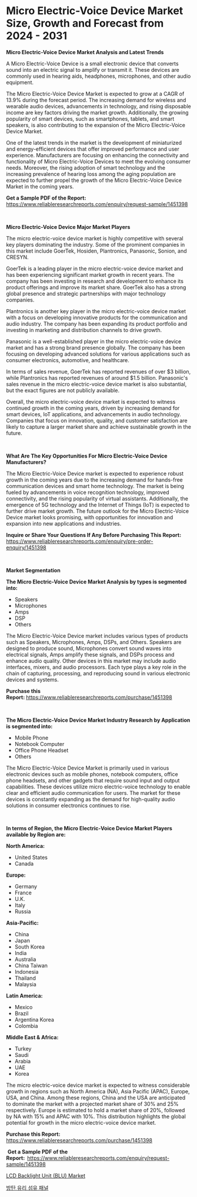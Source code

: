 <p><h1>Micro Electric-Voice Device Market Size, Growth and Forecast from 2024 - 2031</h1></p><p><strong>Micro Electric-Voice Device Market Analysis and Latest Trends</strong></p>
<p><p>A Micro Electric-Voice Device is a small electronic device that converts sound into an electric signal to amplify or transmit it. These devices are commonly used in hearing aids, headphones, microphones, and other audio equipment.</p><p>The Micro Electric-Voice Device Market is expected to grow at a CAGR of 13.9% during the forecast period. The increasing demand for wireless and wearable audio devices, advancements in technology, and rising disposable income are key factors driving the market growth. Additionally, the growing popularity of smart devices, such as smartphones, tablets, and smart speakers, is also contributing to the expansion of the Micro Electric-Voice Device Market.</p><p>One of the latest trends in the market is the development of miniaturized and energy-efficient devices that offer improved performance and user experience. Manufacturers are focusing on enhancing the connectivity and functionality of Micro Electric-Voice Devices to meet the evolving consumer needs. Moreover, the rising adoption of smart technology and the increasing prevalence of hearing loss among the aging population are expected to further propel the growth of the Micro Electric-Voice Device Market in the coming years.</p></p>
<p><strong>Get a Sample PDF of the Report:&nbsp;</strong> <a href="https://www.reliableresearchreports.com/enquiry/request-sample/1451398">https://www.reliableresearchreports.com/enquiry/request-sample/1451398</a></p>
<p>&nbsp;</p>
<p><strong>Micro Electric-Voice Device Major Market Players</strong></p>
<p><p>The micro electric-voice device market is highly competitive with several key players dominating the industry. Some of the prominent companies in this market include GoerTek, Hosiden, Plantronics, Panasonic, Sonion, and CRESYN.</p><p>GoerTek is a leading player in the micro electric-voice device market and has been experiencing significant market growth in recent years. The company has been investing in research and development to enhance its product offerings and improve its market share. GoerTek also has a strong global presence and strategic partnerships with major technology companies.</p><p>Plantronics is another key player in the micro electric-voice device market with a focus on developing innovative products for the communication and audio industry. The company has been expanding its product portfolio and investing in marketing and distribution channels to drive growth.</p><p>Panasonic is a well-established player in the micro electric-voice device market and has a strong brand presence globally. The company has been focusing on developing advanced solutions for various applications such as consumer electronics, automotive, and healthcare.</p><p>In terms of sales revenue, GoerTek has reported revenues of over $3 billion, while Plantronics has reported revenues of around $1.5 billion. Panasonic's sales revenue in the micro electric-voice device market is also substantial, but the exact figures are not publicly available.</p><p>Overall, the micro electric-voice device market is expected to witness continued growth in the coming years, driven by increasing demand for smart devices, IoT applications, and advancements in audio technology. Companies that focus on innovation, quality, and customer satisfaction are likely to capture a larger market share and achieve sustainable growth in the future.</p></p>
<p>&nbsp;</p>
<p><strong>What Are The Key Opportunities For Micro Electric-Voice Device Manufacturers?</strong></p>
<p><p>The Micro Electric-Voice Device market is expected to experience robust growth in the coming years due to the increasing demand for hands-free communication devices and smart home technology. The market is being fueled by advancements in voice recognition technology, improved connectivity, and the rising popularity of virtual assistants. Additionally, the emergence of 5G technology and the Internet of Things (IoT) is expected to further drive market growth. The future outlook for the Micro Electric-Voice Device market looks promising, with opportunities for innovation and expansion into new applications and industries.</p></p>
<p><strong>Inquire or Share Your Questions If Any Before Purchasing This Report:</strong> <a href="https://www.reliableresearchreports.com/enquiry/pre-order-enquiry/1451398">https://www.reliableresearchreports.com/enquiry/pre-order-enquiry/1451398</a></p>
<p>&nbsp;</p>
<p><strong>Market Segmentation</strong></p>
<p><strong>The Micro Electric-Voice Device Market Analysis by types is segmented into:</strong></p>
<p><ul><li>Speakers</li><li>Microphones</li><li>Amps</li><li>DSP</li><li>Others</li></ul></p>
<p><p>The Micro Electric-Voice Device market includes various types of products such as Speakers, Microphones, Amps, DSPs, and Others. Speakers are designed to produce sound, Microphones convert sound waves into electrical signals, Amps amplify these signals, and DSPs process and enhance audio quality. Other devices in this market may include audio interfaces, mixers, and audio processors. Each type plays a key role in the chain of capturing, processing, and reproducing sound in various electronic devices and systems.</p></p>
<p><strong>Purchase this Report:&nbsp;</strong><a href="https://www.reliableresearchreports.com/purchase/1451398">https://www.reliableresearchreports.com/purchase/1451398</a></p>
<p>&nbsp;</p>
<p><strong>The Micro Electric-Voice Device Market Industry Research by Application is segmented into:</strong></p>
<p><ul><li>Mobile Phone</li><li>Notebook Computer</li><li>Office Phone Headset</li><li>Others</li></ul></p>
<p><p>The Micro Electric-Voice Device Market is primarily used in various electronic devices such as mobile phones, notebook computers, office phone headsets, and other gadgets that require sound input and output capabilities. These devices utilize micro electric-voice technology to enable clear and efficient audio communication for users. The market for these devices is constantly expanding as the demand for high-quality audio solutions in consumer electronics continues to rise.</p></p>
<p>&nbsp;</p>
<p><strong>In terms of Region, the Micro Electric-Voice Device Market Players available by Region are:</strong></p>
<p>
    <p> <strong> North America: </strong>
        <ul>
            <li>United States</li>
            <li>Canada</li>
        </ul>
        </p> 
    <p> <strong> Europe: </strong>
        <ul>
            <li>Germany</li>
            <li>France</li>
            <li>U.K.</li>
            <li>Italy</li>
            <li>Russia</li>
        </ul>
        </p> 
    <p> <strong> Asia-Pacific: </strong>
        <ul>
            <li>China</li>
            <li>Japan</li>
            <li>South Korea</li>
            <li>India</li>
            <li>Australia</li>
            <li>China Taiwan</li>
            <li>Indonesia</li>
            <li>Thailand</li>
            <li>Malaysia</li>
        </ul>
        </p> 
    <p> <strong> Latin America: </strong>
        <ul>
            <li>Mexico</li>
            <li>Brazil</li>
            <li>Argentina Korea</li>
            <li>Colombia</li>
        </ul>
        </p> 
    <p> <strong> Middle East & Africa: </strong>
        <ul>
            <li>Turkey</li>
            <li>Saudi</li>
            <li>Arabia</li>
            <li>UAE</li>
            <li>Korea</li>
        </ul>
    </p>
    </p>
<p><p>The micro electric-voice device market is expected to witness considerable growth in regions such as North America (NA), Asia Pacific (APAC), Europe, USA, and China. Among these regions, China and the USA are anticipated to dominate the market with a projected market share of 30% and 25% respectively. Europe is estimated to hold a market share of 20%, followed by NA with 15% and APAC with 10%. This distribution highlights the global potential for growth in the micro electric-voice device market.</p></p>
<p><strong>Purchase this Report: </strong><a href="https://www.reliableresearchreports.com/purchase/1451398">https://www.reliableresearchreports.com/purchase/1451398</a></p>
<p>&nbsp;<strong>Get a Sample PDF of the Report:&nbsp;&nbsp;</strong><a href="https://www.reliableresearchreports.com/enquiry/request-sample/1451398">https://www.reliableresearchreports.com/enquiry/request-sample/1451398</a></p>
<p><strong></strong></p>
<p><p><a href="https://github.com/lbird53714/Market-Research-Report-List-3/blob/main/lcd-backlight-unit-blu-market.md">LCD Backlight Unit (BLU) Market</a></p><p><a href="https://github.com/vdhdwjyp90142/Market-Research-Report-List-1/blob/main/737491912065.md">방탄 유리 섬유 패널</a></p></p>